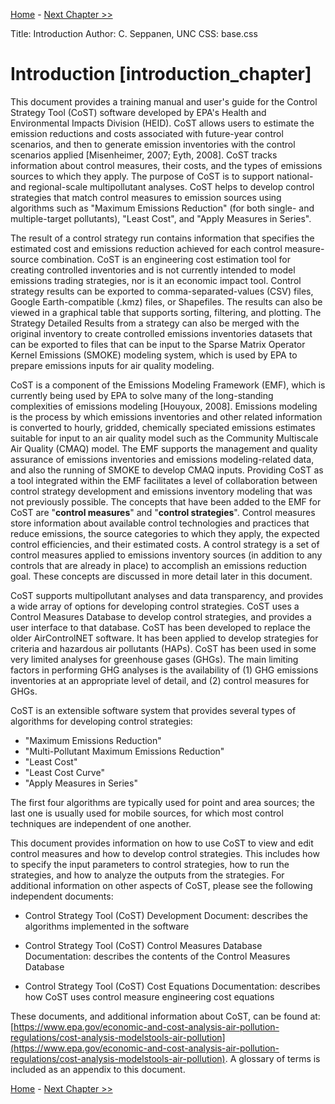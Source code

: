 <!-- BEGIN COMMENT -->

[Home](README.md) - [Next Chapter >>](ch2_installing_cost.md)

<!-- END COMMENT -->


Title: Introduction
Author: C. Seppanen, UNC
CSS: base.css

# Introduction [introduction_chapter] #

This document provides a training manual and user's guide for the Control Strategy Tool (CoST) software developed by EPA's Health and Environmental Impacts Division (HEID). CoST allows users to estimate the emission reductions and costs associated with future-year control scenarios, and then to generate emission inventories with the control scenarios applied [Misenheimer, 2007; Eyth, 2008]. CoST tracks information about control measures, their costs, and the types of emissions sources to which they apply. The purpose of CoST is to support national- and regional-scale multipollutant analyses. CoST helps to develop control strategies that match control measures to emission sources using algorithms such as "Maximum Emissions Reduction" (for both single- and multiple-target pollutants), "Least Cost", and "Apply Measures in Series".

The result of a control strategy run contains information that specifies the estimated cost and emissions reduction achieved for each control measure-source combination. CoST is an engineering cost estimation tool for creating controlled inventories and is not currently intended to model emissions trading strategies, nor is it an economic impact tool. Control strategy results can be exported to comma-separated-values (CSV) files, Google Earth-compatible (.kmz) files, or Shapefiles. The results can also be viewed in a graphical table that supports sorting, filtering, and plotting. The Strategy Detailed Results from a strategy can also be merged with the original inventory to create controlled emissions inventories datasets that can be exported to files that can be input to the Sparse Matrix Operator Kernel Emissions (SMOKE) modeling system, which is used by EPA to prepare emissions inputs for air quality modeling.

CoST is a component of the Emissions Modeling Framework (EMF), which is currently being used by EPA to solve many of the long-standing complexities of emissions modeling [Houyoux, 2008]. Emissions modeling is the process by which emissions inventories and other related information is converted to hourly, gridded, chemically speciated emissions estimates suitable for input to an air quality model such as the Community Multiscale Air Quality (CMAQ) model. The EMF supports the management and quality assurance of emissions inventories and emissions modeling-related data, and also the running of SMOKE to develop CMAQ inputs. Providing CoST as a tool integrated within the EMF facilitates a level of collaboration between control strategy development and emissions inventory modeling that was not previously possible. The concepts that have been added to the EMF for CoST are "**control measures**" and "**control strategies**". Control measures store information about available control technologies and practices that reduce emissions, the source categories to which they apply, the expected control efficiencies, and their estimated costs. A control strategy is a set of control measures applied to emissions inventory sources (in addition to any controls that are already in place) to accomplish an emissions reduction goal. These concepts are discussed in more detail later in this document.

CoST supports multipollutant analyses and data transparency, and provides a wide array of options for developing control strategies. CoST uses a Control Measures Database to develop control strategies, and provides a user interface to that database. CoST has been developed to replace the older AirControlNET software. It has been applied to develop strategies for criteria and hazardous air pollutants (HAPs). CoST has been used in some very limited analyses for greenhouse gases (GHGs). The main limiting factors in performing GHG analyses is the availability of (1) GHG emissions inventories at an appropriate level of detail, and (2) control measures for GHGs.

CoST is an extensible software system that provides several types of algorithms for developing control strategies:

* "Maximum Emissions Reduction"
* "Multi-Pollutant Maximum Emissions Reduction"
* "Least Cost"
* "Least Cost Curve"
* "Apply Measures in Series"

The first four algorithms are typically used for point and area sources; the last one is usually used for mobile sources, for which most control techniques are independent of one another.

This document provides information on how to use CoST to view and edit control measures and how to develop control strategies. This includes how to specify the input parameters to control strategies, how to run the strategies, and how to analyze the outputs from the strategies. For additional information on other aspects of CoST, please see the following independent documents:

* Control Strategy Tool (CoST) Development Document: describes the algorithms implemented in the software

* Control Strategy Tool (CoST) Control Measures Database Documentation: describes the contents of the Control Measures Database

* Control Strategy Tool (CoST) Cost Equations Documentation: describes how CoST uses control measure engineering cost equations

These documents, and additional information about CoST, can be found at: [https://www.epa.gov/economic-and-cost-analysis-air-pollution-regulations/cost-analysis-modelstools-air-pollution](https://www.epa.gov/economic-and-cost-analysis-air-pollution-regulations/cost-analysis-modelstools-air-pollution). A glossary of terms is included as an appendix to this document.

<!-- BEGIN COMMENT -->

[Home](README.md) - [Next Chapter >>](ch2_installing_cost.md)<br>

<!-- END COMMENT -->

